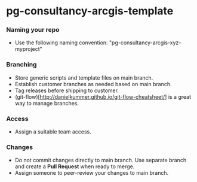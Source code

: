# pg-consultancy-arcgis-template

### Naming your repo
- Use the following naming convention: "pg-consultancy-arcgis-xyz-myproject"

### Branching
- Store generic scripts and template files on main branch.
- Establish customer branches as needed based on main branch.
- Tag releases before shipping to customer.
- (git-flow)[http://danielkummer.github.io/git-flow-cheatsheet/] is a great way to manage branches.

### Access
- Assign a suitable team access.

### Changes
- Do not commit changes directly to main branch. Use separate branch and create a **Pull Request** when ready to merge.
- Assign someone to peer-review your changes to main branch.
